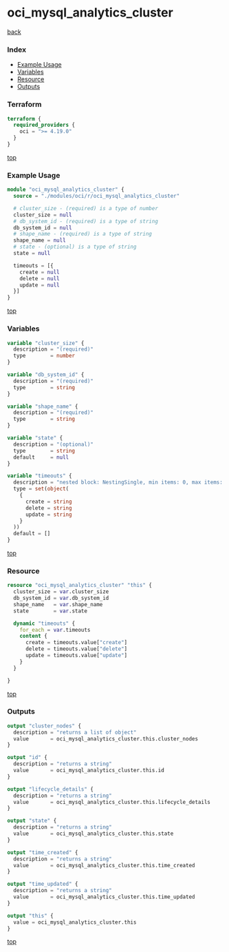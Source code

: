 # oci_mysql_analytics_cluster

[back](../oci.md)

### Index

- [Example Usage](#example-usage)
- [Variables](#variables)
- [Resource](#resource)
- [Outputs](#outputs)

### Terraform

```terraform
terraform {
  required_providers {
    oci = ">= 4.19.0"
  }
}
```

[top](#index)

### Example Usage

```terraform
module "oci_mysql_analytics_cluster" {
  source = "./modules/oci/r/oci_mysql_analytics_cluster"

  # cluster_size - (required) is a type of number
  cluster_size = null
  # db_system_id - (required) is a type of string
  db_system_id = null
  # shape_name - (required) is a type of string
  shape_name = null
  # state - (optional) is a type of string
  state = null

  timeouts = [{
    create = null
    delete = null
    update = null
  }]
}
```

[top](#index)

### Variables

```terraform
variable "cluster_size" {
  description = "(required)"
  type        = number
}

variable "db_system_id" {
  description = "(required)"
  type        = string
}

variable "shape_name" {
  description = "(required)"
  type        = string
}

variable "state" {
  description = "(optional)"
  type        = string
  default     = null
}

variable "timeouts" {
  description = "nested block: NestingSingle, min items: 0, max items: 0"
  type = set(object(
    {
      create = string
      delete = string
      update = string
    }
  ))
  default = []
}
```

[top](#index)

### Resource

```terraform
resource "oci_mysql_analytics_cluster" "this" {
  cluster_size = var.cluster_size
  db_system_id = var.db_system_id
  shape_name   = var.shape_name
  state        = var.state

  dynamic "timeouts" {
    for_each = var.timeouts
    content {
      create = timeouts.value["create"]
      delete = timeouts.value["delete"]
      update = timeouts.value["update"]
    }
  }

}
```

[top](#index)

### Outputs

```terraform
output "cluster_nodes" {
  description = "returns a list of object"
  value       = oci_mysql_analytics_cluster.this.cluster_nodes
}

output "id" {
  description = "returns a string"
  value       = oci_mysql_analytics_cluster.this.id
}

output "lifecycle_details" {
  description = "returns a string"
  value       = oci_mysql_analytics_cluster.this.lifecycle_details
}

output "state" {
  description = "returns a string"
  value       = oci_mysql_analytics_cluster.this.state
}

output "time_created" {
  description = "returns a string"
  value       = oci_mysql_analytics_cluster.this.time_created
}

output "time_updated" {
  description = "returns a string"
  value       = oci_mysql_analytics_cluster.this.time_updated
}

output "this" {
  value = oci_mysql_analytics_cluster.this
}
```

[top](#index)